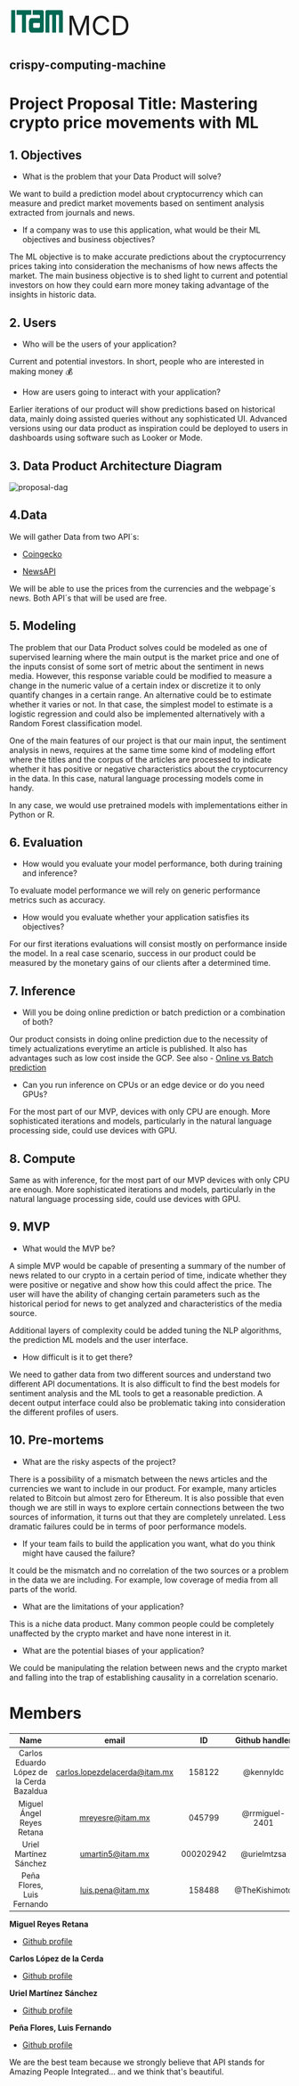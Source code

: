 <div align="left"><img src="/images/ITAM.png"width="100" height="50">    <FONT SIZE=7>MCD</font></div>


<h2 align="left">crispy-computing-machine</h2>

# Project Proposal Title: Mastering crypto price movements with ML


## 1. Objectives

- What is the problem that your Data Product will solve?

We want to build a prediction model about cryptocurrency which can measure and predict market movements based on sentiment analysis extracted from journals and news.

- If a company was to use this application, what would be their ML objectives and business objectives?

The ML objective is to make accurate predictions about the cryptocurrency prices taking into consideration the mechanisms of how news affects the market. The main business objective is to shed light to current and potential investors on how they could earn more money taking advantage of the insights in historic data.

## 2. Users

- Who will be the users of your application?

Current and potential investors. In short, people who are interested in making money :moneybag:

- How are users going to interact with your application?

Earlier iterations of our product will show predictions based on historical data, mainly doing assisted queries without any sophisticated UI. Advanced versions using our data product as inspiration could be deployed to users in dashboards using software such as Looker or Mode.

## 3. Data Product Architecture Diagram 

![proposal-dag](https://user-images.githubusercontent.com/69408484/156854810-93d243af-cb5f-43cd-a804-1022436c2cbc.png)

## 4.Data

We will gather Data from two API´s:

 - [Coingecko](https://www.coingecko.com/)

 -  [NewsAPI](https://newsapi.org/)


We will be able to use the prices from the currencies and the webpage´s news. Both API´s that will be used are free.

## 5. Modeling

The problem that our Data Product solves could be modeled as one of supervised learning where the main output is the market price and one of the inputs consist of some sort of metric about the sentiment in news media. However, this response variable could be modified to measure a change in the numeric value of a certain index or discretize it to only quantify changes in a certain range. An alternative could be to estimate whether it varies or not. In that case, the simplest model to estimate is a logistic regression and could also be implemented alternatively with a Random Forest classification model.

One of the main features of our project is that our main input, the sentiment analysis in news, requires at the same time some kind of modeling effort where the titles and the corpus of the articles are processed to indicate whether it has positive or negative characteristics about the cryptocurrency in the data. In this case, natural language processing models come in handy.

In any case, we would use pretrained models with implementations either in Python or R.

## 6. Evaluation

- How would you evaluate your model performance, both during training and inference?

To evaluate model performance we will rely on generic performance metrics such as accuracy.

- How would you evaluate whether your application satisfies its objectives?

For our first iterations evaluations will consist mostly on performance inside the model. In a real case scenario, success in our product could be measured by the monetary gains of our clients after a determined time. 

## 7. Inference

- Will you be doing online prediction or batch prediction or a combination of both?

Our product consists in doing online prediction due to the necessity of timely actualizations everytime an article is published. It also has advantages such as low cost inside the GCP. See also  -  [Online vs Batch prediction](https://cloud.google.com/ai-platform/prediction/docs/online-vs-batch-prediction)

- Can you run inference on CPUs or an edge device or do you need GPUs?

For the most part of our MVP, devices with only CPU are enough. More sophisticated iterations and models, particularly in the natural language processing side, could use devices with GPU.

## 8. Compute

Same as with inference, for the most part of our MVP devices with only CPU are enough. More sophisticated iterations and models, particularly in the natural language processing side, could use devices with GPU.

## 9. MVP

- What would the MVP be?

A simple MVP would be capable of presenting a summary of the number of news related to our crypto in a certain period of time, indicate whether they were positive or negative and show how this could affect the price. The user will have the ability of changing certain parameters such as the historical period for news to get analyzed and characteristics of the media source.

Additional layers of complexity could be added tuning the NLP algorithms, the prediction ML models and the user interface.

- How difficult is it to get there?

We need to gather data from two different sources and understand two different API documentations. It is also difficult to find the best models for sentiment analysis and the ML tools to get a reasonable prediction. A decent output interface could also be problematic taking into consideration the different profiles of users.

## 10. Pre-mortems

- What are the risky aspects of the project? 

There is a possibility of a mismatch between the news articles and the currencies we want to include in our product. For example, many articles related to Bitcoin but almost zero for Ethereum. It is also possible that even though we are still in ways to explore certain connections between the two sources of information, it turns out that they are completely unrelated.
Less dramatic failures could be in terms of poor performance models.

- If your team fails to build the application you want, what do you think might have caused the failure?

It could be the mismatch and no correlation of the two sources or a problem in the data we are including. For example, low coverage of media from all parts of the world.

- What are the limitations of your application?

This is a niche data product. Many common people could be completely unaffected by the crypto market and have none interest in it. 

- What are the potential biases of your application?

We could be manipulating the relation between news and the crypto market and falling into the trap of establishing causality in a correlation scenario.

# Members 

| **Name** |**email**|**ID**|**Github handler**| 
|:---:|:---:|:---:|:---:|
| Carlos Eduardo López de la Cerda Bazaldua | carlos.lopezdelacerda@itam.mx | 158122 | @kennyldc | 
| Miguel Ángel Reyes Retana | mreyesre@itam.mx | 045799 | @rrmiguel-2401 |
| Uriel Martínez Sánchez | umartin5@itam.mx | 000202942 | @urielmtzsa| 
| Peña Flores, Luis Fernando | luis.pena@itam.mx | 158488 | @TheKishimoto | 

**Miguel Reyes Retana**
- [Github profile ](https://github.com/rrmiguel-2401 "Miguel Reyes Retana")

**Carlos López de la Cerda**
- [Github profile ](https://github.com/kennyldc "Carlos López de la Cerda Bazaldua")

**Uriel Martínez Sánchez**
- [Github profile ](https://github.com/urielmtzsa "Uriel Martínez Sánchez")

**Peña Flores, Luis Fernando**
- [Github profile ](https://github.com/TheKishimoto "Peña Flores, Luis Fernando")

We are the best team because we strongly believe that API stands for Amazing People Integrated... and we think that's beautiful. 

